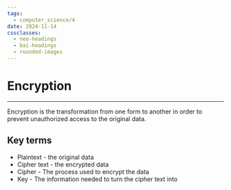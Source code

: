 ```yaml
---
tags:
  - computer_science/4
date: 2024-11-14
cssclasses:
  - neo-headings
  - bai-headings
  - rounded-images
---
```

# Encryption

***
Encryption is the transformation from one form to another in order to prevent unauthorized access to the original data.

## Key terms
- Plaintext - the original data
- Cipher text -  the encrypted data 
- Cipher - The process used to encrypt the data
- Key - The information needed to turn the cipher text into 

